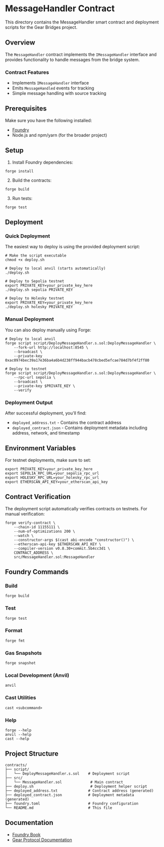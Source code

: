 # MessageHandler Contract

This directory contains the MessageHandler smart contract and deployment scripts for the Gear Bridges project.

## Overview

The `MessageHandler` contract implements the `IMessageHandler` interface and provides functionality to handle messages from the bridge system.

### Contract Features
- Implements `IMessageHandler` interface
- Emits `MessageHandled` events for tracking
- Simple message handling with source tracking

## Prerequisites

Make sure you have the following installed:
- [Foundry](https://book.getfoundry.sh/getting-started/installation)
- Node.js and npm/yarn (for the broader project)

## Setup

1. Install Foundry dependencies:
```shell
forge install
```

2. Build the contracts:
```shell
forge build
```

3. Run tests:
```shell
forge test
```

## Deployment

### Quick Deployment

The easiest way to deploy is using the provided deployment script:

```shell
# Make the script executable
chmod +x deploy.sh

# Deploy to local anvil (starts automatically)
./deploy.sh

# Deploy to Sepolia testnet
export PRIVATE_KEY=your_private_key_here
./deploy.sh sepolia PRIVATE_KEY

# Deploy to Holesky testnet  
export PRIVATE_KEY=your_private_key_here
./deploy.sh holesky PRIVATE_KEY
```

### Manual Deployment

You can also deploy manually using Forge:

```shell
# Deploy to local anvil
forge script script/DeployMessageHandler.s.sol:DeployMessageHandler \
    --fork-url http://localhost:8545 \
    --broadcast \
    --private-key 0xac0974bec39a17e36ba4a6b4d238ff944bacb478cbed5efcae784d7bf4f2ff80

# Deploy to testnet
forge script script/DeployMessageHandler.s.sol:DeployMessageHandler \
    --rpc-url sepolia \
    --broadcast \
    --private-key $PRIVATE_KEY \
    --verify
```

### Deployment Output

After successful deployment, you'll find:
- `deployed_address.txt` - Contains the contract address
- `deployed_contract.json` - Contains deployment metadata including address, network, and timestamp

## Environment Variables

For testnet deployments, make sure to set:

```shell
export PRIVATE_KEY=your_private_key_here
export SEPOLIA_RPC_URL=your_sepolia_rpc_url
export HOLESKY_RPC_URL=your_holesky_rpc_url
export ETHERSCAN_API_KEY=your_etherscan_api_key
```

## Contract Verification

The deployment script automatically verifies contracts on testnets. For manual verification:

```shell
forge verify-contract \
    --chain-id 11155111 \
    --num-of-optimizations 200 \
    --watch \
    --constructor-args $(cast abi-encode "constructor()") \
    --etherscan-api-key $ETHERSCAN_API_KEY \
    --compiler-version v0.8.30+commit.5b4cc3d1 \
    CONTRACT_ADDRESS \
    src/MessageHandler.sol:MessageHandler
```

## Foundry Commands

### Build
```shell
forge build
```

### Test
```shell
forge test
```

### Format
```shell
forge fmt
```

### Gas Snapshots
```shell
forge snapshot
```

### Local Development (Anvil)
```shell
anvil
```

### Cast Utilities
```shell
cast <subcommand>
```

### Help
```shell
forge --help
anvil --help
cast --help
```

## Project Structure

```
contracts/
├── script/
│   └── DeployMessageHandler.s.sol    # Deployment script
├── src/
│   └── MessageHandler.sol             # Main contract
├── deploy.sh                          # Deployment helper script
├── deployed_address.txt              # Contract address (generated)
├── deployed_contract.json            # Deployment metadata (generated)
├── foundry.toml                      # Foundry configuration
└── README.md                         # This file
```

## Documentation

- [Foundry Book](https://book.getfoundry.sh/)
- [Gear Protocol Documentation](https://wiki.gear-tech.io/)